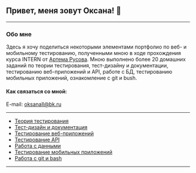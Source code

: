 ## Привет, меня зовут Оксана! 👋

___

### Обо мне 

   Здесь я хочу поделиться некоторыми элементами портфолио по веб- и мобильному тестированию, 
полученными мною в ходе прохождения курса INTERN от [Артема Русова](https://rusau.net). Мною выполнено более 20 домашних заданий
по теории тестирования, тест-дизайну и документации, тестированию веб-приложений и API, работе с БД, тестированию мобильных приложений, ознакомление с git и bush. 

#### Как связаться со мной: 

E-mail: oksanall@bk.ru

____
- [Теория тестирования](Теория%20тестирования/README.md)
- [Тест-дизайн и документация](Тест-дизайн%20и%20документация/README.md)
- [Тестирование веб-приложений](Тестирование%20веб-приложений/README.md)
- [Тестирование API](Тестирование%20API/README.md)
- [Работа с данными](Работа%20с%20данными/README.md)
- [Тестирование мобильных приложений](Тестирование%20мобильных%20приложений/README.md)
- [Работа с git и bash](Работа%20с%20git%20и%20bash/README.md)

_____
